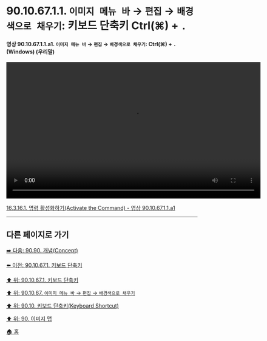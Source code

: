 # 90.10.67.1.1. `이미지 메뉴 바` → `편집` → `배경색으로 채우기`: 키보드 단축키 Ctrl(⌘) + `.`

<a id="90-10-67-01-01-a1"></a>

#### 영상 90.10.67.1.1.a1. `이미지 메뉴 바` → `편집` → `배경색으로 채우기`: Ctrl(⌘) + `.` (Windows) (우리말)
<video controls="controls" width="670" height="360" src="https://github.com/user-attachments/assets/b3d56e7e-478e-4901-bfd9-3eef35e52315"></video>

[16.3.16.1. 명령 활성화하기(Activate the Command) - 영상 90.10.67.1.1.a1](./16-03-16-01-activate_the_command.md#90-10-67-01-01-a1)

***

## 다른 페이지로 가기

[➡️ 다음: 90.90. 개념(Concept)](./90-90-00-concept.md)

[⬅️ 이전: 90.10.67.1. 키보드 단축키](./90-10-67-01-00-keyboard_shortcut.md)

[⬆️ 위: 90.10.67.1. 키보드 단축키](./90-10-67-01-00-keyboard_shortcut.md)

[⬆️ 위: 90.10.67. `이미지 메뉴 바` → `편집` → `배경색으로 채우기`](./90-10-67-00-menu_edit_fill_with_bg_color.md)

[⬆️ 위: 90.10. 키보드 단축키(Keyboard Shortcut)](./90-10-00-keyboard_shortcut.md)

[⬆️ 위: 90. 이미지 맵](./90-00-image-map.md)

[🏠 홈](./00-home.md)